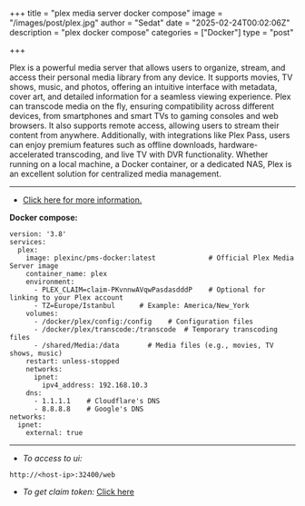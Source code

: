 +++
title = "plex media server docker compose"
image = "/images/post/plex.jpg"
author = "Sedat"
date = "2025-02-24T00:02:06Z"
description = "plex docker compose"
categories = ["Docker"]
type = "post"

+++

Plex is a powerful media server that allows users to organize, stream, and access their personal media library from any device. It supports movies, TV shows, music, and photos, offering an intuitive interface with metadata, cover art, and detailed information for a seamless viewing experience. Plex can transcode media on the fly, ensuring compatibility across different devices, from smartphones and smart TVs to gaming consoles and web browsers. It also supports remote access, allowing users to stream their content from anywhere. Additionally, with integrations like Plex Pass, users can enjoy premium features such as offline downloads, hardware-accelerated transcoding, and live TV with DVR functionality. Whether running on a local machine, a Docker container, or a dedicated NAS, Plex is an excellent solution for centralized media management.

***

- [Click here for more information.](https://hub.docker.com/r/plexinc/pms-docker/)

**Docker compose:**

```
version: '3.8'
services:
  plex:
    image: plexinc/pms-docker:latest             # Official Plex Media Server image
    container_name: plex
    environment:
      - PLEX_CLAIM=claim-PKvnnwAVqwPasdasdddP    # Optional for linking to your Plex account
      - TZ=Europe/Istanbul      # Example: America/New_York
    volumes:
      - /docker/plex/config:/config    # Configuration files
      - /docker/plex/transcode:/transcode  # Temporary transcoding files
      - /shared/Media:/data       # Media files (e.g., movies, TV shows, music)
    restart: unless-stopped
    networks:
      ipnet:
        ipv4_address: 192.168.10.3
    dns:
      - 1.1.1.1    # Cloudflare's DNS
      - 8.8.8.8    # Google's DNS
networks:
  ipnet:
    external: true
```

***

- *To access to ui:*

`http://<host-ip>:32400/web`

- *To get claim token:* [Click here](https://www.plex.tv/claim/)
